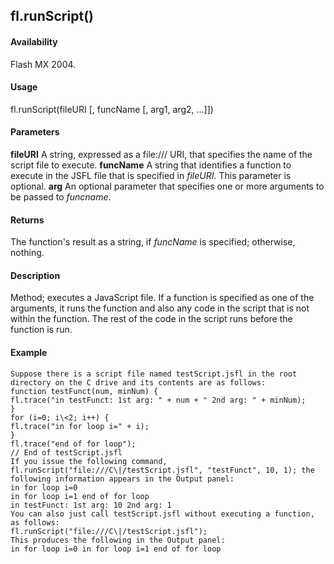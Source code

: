 ## fl.runScript()

#### Availability

Flash MX 2004.

#### Usage

fl.runScript(fileURI \[, funcName \[, arg1, arg2, ...\]\])

#### Parameters

**fileURI** A string, expressed as a file:/// URI, that specifies the name of the script file to execute.
**funcName** A string that identifies a function to execute in the JSFL file that is specified in *fileURI*. This parameter is optional.
**arg** An optional parameter that specifies one or more arguments to be passed to *funcname*.

#### Returns

The function's result as a string, if *funcName* is specified; otherwise, nothing.

#### Description

Method; executes a JavaScript file. If a function is specified as one of the arguments, it runs the function and also any code in the script that is not within the function. The rest of the code in the script runs before the function is run.

#### Example

```
Suppose there is a script file named testScript.jsfl in the root directory on the C drive and its contents are as follows:
function testFunct(num, minNum) {
fl.trace("in testFunct: 1st arg: " + num + " 2nd arg: " + minNum);
}
for (i=0; i\<2; i++) {
fl.trace("in for loop i=" + i);
}
fl.trace("end of for loop");
// End of testScript.jsfl
If you issue the following command, fl.runScript("file:///C\|/testScript.jsfl", "testFunct", 10, 1); the following information appears in the Output panel:
in for loop i=0
in for loop i=1 end of for loop
in testFunct: 1st arg: 10 2nd arg: 1
You can also just call testScript.jsfl without executing a function, as follows:
fl.runScript("file:///C\|/testScript.jsfl");
This produces the following in the Output panel:
in for loop i=0 in for loop i=1 end of for loop

```